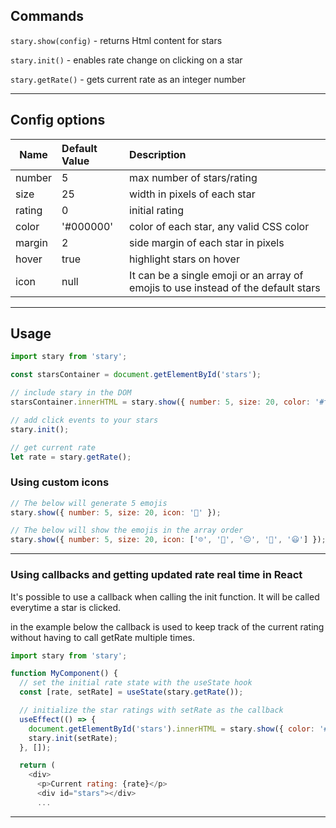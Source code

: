 ## Commands

`stary.show(config)` - returns Html content for stars

`stary.init()` - enables rate change on clicking on a star

`stary.getRate()` -  gets current rate as an integer number

-----

## Config options

| Name   | Default Value             | Description                |
|--------|:--------------------------|:---------------------------|
| number |                 5         | max number of stars/rating |
| size   |                 25        | width in pixels of each star |
| rating |                 0         | initial rating |
| color  |                 '#000000' | color of each star, any valid CSS color  |
| margin |                 2         | side margin of each star in pixels |
| hover  |                 true      | highlight stars on hover |
| icon   |                 null      | It can be a single emoji or an array of emojis to use instead of the default stars

-----

## Usage

```javascript
import stary from 'stary';

const starsContainer = document.getElementById('stars');

// include stary in the DOM
starsContainer.innerHTML = stary.show({ number: 5, size: 20, color: '#ffc600' });

// add click events to your stars
stary.init();

// get current rate
let rate = stary.getRate();
```

### Using custom icons

```javascript
// The below will generate 5 emojis
stary.show({ number: 5, size: 20, icon: '💩' });

// The below will show the emojis in the array order 
stary.show({ number: 5, size: 20, icon: ['☹️', '🙁', '😐', '🙂', '😃'] });


```

-----

### Using callbacks and getting updated rate real time in React

It's possible to use a callback when calling the init function.
It will be called everytime a star is clicked.

in the example below the callback is used to keep track of the current rating without having to call getRate multiple times.

```javascript
import stary from 'stary';

function MyComponent() {
  // set the initial rate state with the useState hook
  const [rate, setRate] = useState(stary.getRate());

  // initialize the star ratings with setRate as the callback
  useEffect(() => {
    document.getElementById('stars').innerHTML = stary.show({ color: '#ffc600' });
    stary.init(setRate);
  }, []);

  return (
    <div>    
      <p>Current rating: {rate}</p>
      <div id="stars"></div>
      ...
```

-----